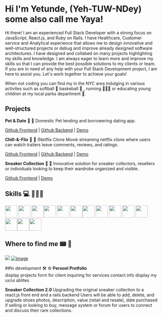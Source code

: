 # Hi  I'm Yetunde,  (Yeh-TUW-NDey) some also call me Yaya!

Hi there! I am an experienced Full Stack Developer with a strong focus on JavaScript, React.js, and Ruby on Rails. I have  Healthcare, Customer service and Analytical experience that allows me to design innovative and well-structured projects or debug and improve already designed software architectures. I have designed and collabed on many projects highlighting my skills and knowledge. I am always eager to learn more and improve my skills so that I can provide the best possible solutions to my clients or team.  If you are in need of any help with your Full Stack Development project, I am here to assist you. Let's work together to achieve your goals!

When not coding you can find my in the NYC area indulging in various activites such as softball 🥎 baskeball 🏀 , running 🏃🏾‍♀️ or educating young children at my local parks department 🍁. 




## Projects

**Pet & Date** 🐾 🦴 
Domestic Pet lending and borrowering dating app.

[Github Frontend](https://github.com/yaalese1/pet-date_frontend)  | [Github Backend](https://github.com/yaalese1/pet-date_backend) | [Demo](https://www.loom.com/share/8bea74f88e864ac3865dcc7a03eec389)

**Chill-&-Flix** 🎥 🍿
(Netflix Clone
Movie streaming netflix clone where users can watch trailers leave comments, reviews, and ratings. 

[Github Frontend](https://github.com/yaalese1/Netflix_clone_frontend) | [Github Backend](https://github.com/yaalese1/phase-3-sinatra-react-project) | [Demo](https://www.loom.com/share/355cd8b9587c44d39f156b7bb80773db)

**Sneaker Collection** 👟 🥾
Innovative solution for sneaker collectors, resellers or individuals looking to keep their wardrobe organized and visible.

[Github Frontend](https://github.com/OffFernando52/sneakers) | [Demo](https://www.loom.com/share/fbee3826cf1c4d88b5725025ff637a00) 

## Skills 💻 👩🏾‍💻

<img height="40px" width="40px" src="https://cdn.jsdelivr.net/gh/devicons/devicon/icons/javascript/javascript-original.svg" /> <img height="40px" width="40px" src="https://cdn.jsdelivr.net/gh/devicons/devicon/icons/react/react-original.svg" /> <img height="40px" width="40px" src="https://cdn.jsdelivr.net/gh/devicons/devicon/icons/ruby/ruby-plain.svg" /><img height="40px" width="40px" src="https://cdn.jsdelivr.net/gh/devicons/devicon/icons/rails/rails-plain.svg" /> <img height="40px" width="40px" src="https://cdn.jsdelivr.net/gh/devicons/devicon/icons/html5/html5-plain.svg" /> <img height="40px" width="40px" src="https://cdn.jsdelivr.net/gh/devicons/devicon/icons/css3/css3-plain.svg" /><img height="40px" width="40px" src="https://cdn.jsdelivr.net/gh/devicons/devicon/icons/c/c-plain.svg" /> <img height="40px" width="40px" src="https://cdn.jsdelivr.net/gh/devicons/devicon/icons/postgresql/postgresql-plain.svg" /> <img height="40px" width="40px" src="https://cdn.jsdelivr.net/gh/devicons/devicon/icons/nodejs/nodejs-original.svg" /> <img height="40px" width="40px" src="https://cdn.jsdelivr.net/gh/devicons/devicon/icons/git/git-original.svg" /> <img height="40px" width="40px" src="https://cdn.jsdelivr.net/gh/devicons/devicon/icons/github/github-original.svg" /> <img height="40px" width="40px" src="https://cdn.jsdelivr.net/gh/devicons/devicon/icons/vscode/vscode-original.svg" /><img height="40px" width="40px" src="https://cdn.jsdelivr.net/gh/devicons/devicon/icons/bootstrap/bootstrap-original.svg" /><img height="40px" width="40px" src="https://cdn.jsdelivr.net/gh/devicons/devicon/icons/google/google-original.svg" />



## Where to find me 📟 🔎
[<img src="https://img.shields.io/badge/LinkedIn-0077B5?style=for-the-badge&logo=linkedin&logoColor=white" />](https://www.linkedin.com/in/yetundealese1/) [![image](https://img.shields.io/badge/Email-D14836?style=for-the-badge&logo=gmail&logoColor=white)](mailto:yaalese1@gmail.com) 


##In development 🛠 ⚙️
**Personl Protfolio**  
display projects 
form for client inquiring for services 
contact info 
display my ux/ui ablites 

**Sneaker Collection 2.0** 
Upgrading the original sneaker collection to a react.js front end and a rails backend
Users will be able to add, delete, and upgrade shoes photos, description, value (retail and resale), date purchased if selling or looking to buy,
message system or forum  for users to connect and discuss their rare collections. 
<!--
**yaalese1/yaalese1** is a ✨ _special_ ✨ repository because its `README.md` (this file) appears on your GitHub profile.

Here are some ideas to get you started:

- 🔭 I’m currently working on ...
- 🌱 I’m currently learning ...
- 👯 I’m looking to collaborate on ...
- 🤔 I’m looking for help with ...
- 💬 Ask me about ...
- 📫 How to reach me: ...
- 😄 Pronouns: ...
- ⚡ Fun fact: ...
-->
